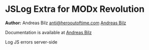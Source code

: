 JSLog Extra for MODx Revolution
=======================================


**Author:** Andreas Bilz <anti@herooutoftime.com> [Andreas Bilz](http://www.herooutoftime.com)

Documentation is available at [Andreas Bilz]()

Log JS errors server-side
